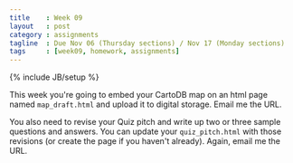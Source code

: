 ```yaml
---
title    : Week 09
layout   : post
category : assignments
tagline  : Due Nov 06 (Thursday sections) / Nov 17 (Monday sections)
tags     : [week09, homework, assignments]
---
```

{% include JB/setup %}

This week you're going to embed your CartoDB map on an html page named `map_draft.html` and upload it to digital storage. Email me the URL.

You also need to revise your Quiz pitch and write up two or three sample questions and answers. You can update your `quiz_pitch.html` with those revisions (or create the page if you haven't already). Again, email me the URL. 
